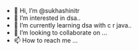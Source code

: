 - 👋 Hi, I’m @sukhashinitr
- 👀 I’m interested in dsa..
- 🌱 I’m currently learning dsa with c r java..
- 💞️ I’m looking to collaborate on ...
- 📫 How to reach me ...

<!---
sukhashinitr/sukhashinitr is a ✨ special ✨ repository because its `README.md` (this file) appears on your GitHub profile.
You can click the Preview link to take a look at your changes.
--->
